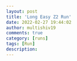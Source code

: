 ```yaml
---
layout: post
title: 'Long Easy Z2 Run'
date: 2022-02-27 19:44:02
author: multishiv19
comments: true
category: [runs]
tags: [Run]
description: 
---
```


<div width='100%' class='strava-embed-placeholder' data-embed-type='activity' data-embed-id='6744219649'></div>
<script src='https://strava-embeds.com/embed.js'></script>
